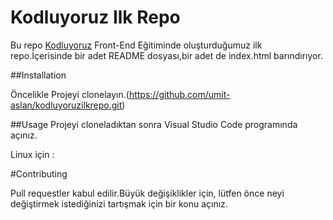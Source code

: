 # Kodluyoruz Ilk Repo
Bu repo [Kodluyoruz](https://www.gooogle.com) Front-End Eğitiminde oluşturduğumuz ilk repo.İçerisinde bir adet README dosyası,bir adet de index.html barındırıyor.

##Installation

Öncelikle Projeyi clonelayın.(https://github.com/umit-aslan/kodluyoruzilkrepo.git)

##Usage
Projeyi cloneladıktan sonra Visual Studio Code programında açınız.

Linux için :

#Contributing

Pull requestler kabul edilir.Büyük değişiklikler için, lütfen önce neyi değiştirmek istediğinizi tartışmak için bir konu açınız.
